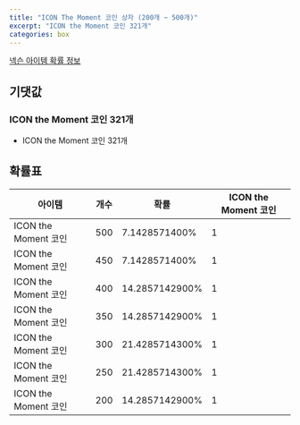 ```yaml
---
title: "ICON The Moment 코인 상자 (200개 ~ 500개)"
excerpt: "ICON the Moment 코인 321개"
categories: box
---
```

[넥슨 아이템 확률 정보](http://iteminfo.nexon.com/probability/fo4?sn=6733)

## 기댓값
### ICON the Moment 코인 321개
- ICON the Moment 코인 321개

## 확률표

|아이템|개수|확률|ICON the Moment 코인|
|---|---|---|---|
|ICON the Moment 코인|500|7.1428571400%|1|
|ICON the Moment 코인|450|7.1428571400%|1|
|ICON the Moment 코인|400|14.2857142900%|1|
|ICON the Moment 코인|350|14.2857142900%|1|
|ICON the Moment 코인|300|21.4285714300%|1|
|ICON the Moment 코인|250|21.4285714300%|1|
|ICON the Moment 코인|200|14.2857142900%|1|
